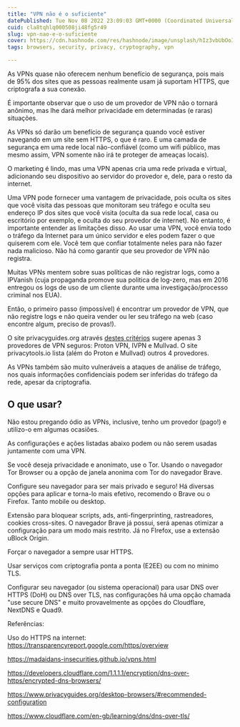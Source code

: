 ```yaml
---
title: "VPN não é o suficiente"
datePublished: Tue Nov 08 2022 23:09:03 GMT+0000 (Coordinated Universal Time)
cuid: cla8tqhlq000508ji48fg5r49
slug: vpn-nao-e-o-suficiente
cover: https://cdn.hashnode.com/res/hashnode/image/unsplash/hIz3vbUbOoI/upload/v1667947679874/HxNJmVZHY.jpeg
tags: browsers, security, privacy, cryptography, vpn

---
```


As VPNs quase não oferecem nenhum benefício de segurança, pois mais de 95% dos sites que as pessoas realmente usam já suportam HTTPS, que criptografa a sua conexão. 

É importante observar que o uso de um provedor de VPN não o tornará anônimo, mas lhe dará melhor privacidade em determinadas (e raras) situações.

As VPNs só darão um benefício de segurança quando você estiver navegando em um site sem HTTPS, o que é raro. E uma camada de segurança em uma rede local não-confiável (como um wifi público, mas mesmo assim, VPN somente não irá te proteger de ameaças locais).

O marketing é lindo, mas uma VPN apenas cria uma rede privada e virtual, adicionando seu dispositivo ao servidor do provedor e, dele, para o resto da internet.

Uma VPN pode fornecer uma vantagem de privacidade, pois oculta os sites que você visita das pessoas que monitoram seu tráfego e oculta seu endereço IP dos sites que você visita (oculta da sua rede local, casa ou escritório por exemplo, e oculta do seu provedor de internet). 
No entanto, é importante entender as limitações disso. Ao usar uma VPN, você envia todo o tráfego da Internet para um único servidor e eles podem fazer o que quiserem com ele. Você tem que confiar totalmente neles para não fazer nada malicioso. Não há como garantir que seu provedor de VPN não registra. 

Muitas VPNs mentem sobre suas políticas de não registrar logs, como a IPVanish (cuja propaganda promove sua politica de log-zero, mas em 2016 entregou os logs de uso de um cliente durante uma investigação/processo criminal nos EUA). 

Então, o primeiro passo (impossível) é encontrar um provedor de VPN, que não registre logs e não queira vender ou ler seu tráfego na web (caso encontre algum, preciso de provas!).

O site privacyguides.org através [destes critérios](https://www.privacyguides.org/vpn/#our-criteria) sugere apenas 3 provedores de VPN seguros: Proton VPN, IVPN e Mullvad. O site privacytools.io lista (além do Proton e Mullvad) outros 4 provedores.

As VPNs também são muito vulneráveis ​​a ataques de análise de tráfego, nos quais informações confidenciais podem ser inferidas do tráfego da rede, apesar da criptografia.

## O que usar?

Não estou pregando ódio as VPNs, inclusive, tenho um provedor (pago!) e utilizo-o em algumas ocasiões.

As configurações e ações listadas abaixo podem ou não serem usadas juntamente com uma VPN.

Se você deseja privacidade e anonimato, use o Tor.
Usando o navegador Tor Browser ou a opção de janela anonima com Tor do navegador Brave.

Configure seu navegador para ser mais privado e seguro! Há diversas opções para aplicar e torna-lo mais efetivo, recomendo o Brave ou o Firefox. Tanto mobile ou desktop.

Extensão para bloquear scripts, ads, anti-fingerprinting, rastreadores, cookies cross-sites. O navegador Brave já possui, será apenas otimizar a configuração para um modo mais restrito. Já no FIrefox, use a extensão uBlock Origin.

Forçar o navegador a sempre usar HTTPS.

Usar serviços com criptografia ponta a ponta (E2EE) ou com no minimo TLS.

Configurar seu navegador (ou sistema operacional) para usar DNS over HTTPS (DoH) ou DNS over TLS, nas configurações há uma opção chamada "use secure DNS" e muito provavelmente as opções do Cloudflare, NextDNS e Quad9.




Referências:

Uso do HTTPS na internet: https://transparencyreport.google.com/https/overview

https://madaidans-insecurities.github.io/vpns.html

https://developers.cloudflare.com/1.1.1.1/encryption/dns-over-https/encrypted-dns-browsers/

https://www.privacyguides.org/desktop-browsers/#recommended-configuration

https://www.cloudflare.com/en-gb/learning/dns/dns-over-tls/